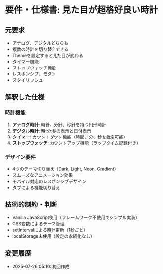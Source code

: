 # 要件・仕様書: 見た目が超格好良い時計

## 元要求
- アナログ、デジタルどちらも
- 複数の時計を切り替えできる
- Themeを設定すると見た目が変わる
- タイマー機能
- ストップウォッチ機能
- レスポンシブ、モダン
- スタイリッシュ

## 解釈した仕様
### 時計機能
1. **アナログ時計**: 時針、分針、秒針を持つ円形時計
2. **デジタル時計**: 時:分:秒の表示と日付表示
3. **タイマー**: カウントダウン機能（時間、分、秒を設定可能）
4. **ストップウォッチ**: カウントアップ機能（ラップタイム記録付き）

### デザイン要件
- 4つのテーマ切り替え（Dark, Light, Neon, Gradient）
- スムーズなアニメーション効果
- モバイル対応のレスポンシブデザイン
- タブによる機能切り替え

## 技術的制約・判断
- Vanilla JavaScript使用（フレームワーク不使用でシンプル実装）
- CSS変数によるテーマ管理
- setIntervalによる時計更新（1秒ごと）
- localStorage未使用（設定の永続化なし）

## 変更履歴
- 2025-07-26 05:10: 初回作成